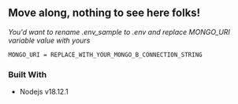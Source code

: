 ## Move along, nothing to see here folks!

_You'd want to rename .env_sample to .env and replace MONGO_URI variable value with yours_

`MONGO_URI = REPLACE_WITH_YOUR_MONGO_B_CONNECTION_STRING`

### Built With

- Nodejs v18.12.1
